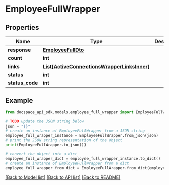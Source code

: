 # EmployeeFullWrapper

## Properties

Name | Type | Description | Notes
------------ | ------------- | ------------- | -------------
**response** | [**EmployeeFullDto**](EmployeeFullDto.md) |  | [optional] 
**count** | **int** |  | [optional] 
**links** | [**List[ActiveConnectionsWrapperLinksInner]**](ActiveConnectionsWrapperLinksInner.md) |  | [optional] 
**status** | **int** |  | [optional] 
**status_code** | **int** |  | [optional] 

## Example

```python
from docspace_api_sdk.models.employee_full_wrapper import EmployeeFullWrapper

# TODO update the JSON string below
json = "{}"
# create an instance of EmployeeFullWrapper from a JSON string
employee_full_wrapper_instance = EmployeeFullWrapper.from_json(json)
# print the JSON string representation of the object
print(EmployeeFullWrapper.to_json())

# convert the object into a dict
employee_full_wrapper_dict = employee_full_wrapper_instance.to_dict()
# create an instance of EmployeeFullWrapper from a dict
employee_full_wrapper_from_dict = EmployeeFullWrapper.from_dict(employee_full_wrapper_dict)
```
[[Back to Model list]](../README.md#documentation-for-models) [[Back to API list]](../README.md#documentation-for-api-endpoints) [[Back to README]](../README.md)


